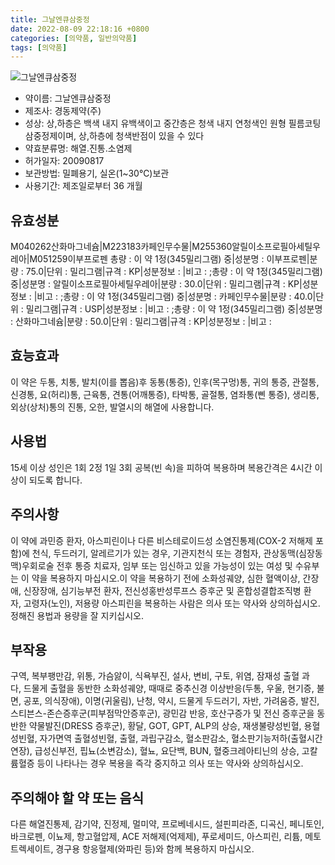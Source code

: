 ```yaml
---
title: 그날엔큐삼중정
date: 2022-08-09 22:18:16 +0800
categories: [의약품, 일반의약품]
tags: [의약품]
---
```

![그날엔큐삼중정](https://nedrug.mfds.go.kr/pbp/cmn/itemImageDownload/151706776344700049)

- 약이름: 그날엔큐삼중정
- 제조사: 경동제약(주)
- 성상: 상,하층은 백색 내지 유백색이고 중간층은 청색 내지 연청색인 원형 필름코팅 삼중정제이며, 상,하층에 청색반점이 있을 수 있다
- 약효분류명: 해열.진통.소염제
- 허가일자: 20090817
- 보관방법: 밀폐용기, 실온(1~30℃)보관
- 사용기간: 제조일로부터 36 개월
## 유효성분
M040262산화마그네슘|M223183카페인무수물|M255360알릴이소프로필아세틸우레아|M051259이부프로펜
총량 : 이 약 1정(345밀리그램) 중|성분명 : 이부프로펜|분량 : 75.0|단위 : 밀리그램|규격 : KP|성분정보 : |비고 : ;총량 : 이 약 1정(345밀리그램) 중|성분명 : 알릴이소프로필아세틸우레아|분량 : 30.0|단위 : 밀리그램|규격 : KP|성분정보 : |비고 : ;총량 : 이 약 1정(345밀리그램) 중|성분명 : 카페인무수물|분량 : 40.0|단위 : 밀리그램|규격 : USP|성분정보 : |비고 : ;총량 : 이 약 1정(345밀리그램) 중|성분명 : 산화마그네슘|분량 : 50.0|단위 : 밀리그램|규격 : KP|성분정보 : |비고 :
## 효능효과
이 약은 두통, 치통, 발치(이를 뽑음)후 동통(통증), 인후(목구멍)통, 귀의 통증, 관절통, 신경통, 요(허리)통, 근육통, 견통(어깨통증), 타박통, 골절통, 염좌통(삔 통증), 생리통, 외상(상처)통의 진통, 오한, 발열시의 해열에 사용합니다.
## 사용법
15세 이상 성인은 1회 2정 1일 3회 공복(빈 속)을 피하여 복용하며 복용간격은 4시간 이상이 되도록 합니다.
## 주의사항
이 약에 과민증 환자, 아스피린이나 다른 비스테로이드성 소염진통제(COX-2 저해제 포함)에 천식, 두드러기, 알레르기가 있는 경우, 기관지천식 또는 경험자, 관상동맥(심장동맥)우회로술 전후 통증 치료자, 임부 또는 임신하고 있을 가능성이 있는 여성 및 수유부는 이 약을 복용하지 마십시오.이 약을 복용하기 전에 소화성궤양, 심한 혈액이상, 간장애, 신장장애, 심기능부전 환자, 전신성홍반성루프스 증후군 및 혼합성결합조직병 환자, 고령자(노인), 저용량 아스피린을 복용하는 사람은 의사 또는 약사와 상의하십시오.정해진 용법과 용량을 잘 지키십시오.
## 부작용
구역, 복부팽만감, 위통, 가슴앓이, 식욕부진, 설사, 변비, 구토, 위염, 잠재성 출혈 과다, 드물게 출혈을 동반한 소화성궤양, 때때로 중추신경 이상반응(두통, 우울, 현기증, 불면, 공포, 의식장애), 이명(귀울림), 난청, 약시, 드물게 두드러기, 자반, 가려움증, 발진, 스티븐스-존슨증후군(피부점막안증후군), 광민감 반응, 호산구증가 및 전신 증후군을 동반한 약물발진(DRESS 증후군), 황달, GOT, GPT, ALP의 상승, 재생불량성빈혈, 용혈성빈혈, 자가면역 출혈성빈혈, 출혈, 과립구감소, 혈소판감소, 혈소판기능저하(출혈시간 연장), 급성신부전, 핍뇨(소변감소), 혈뇨, 요단백, BUN, 혈중크레아티닌의 상승, 고칼륨혈증 등이 나타나는 경우 복용을 즉각 중지하고 의사 또는 약사와 상의하십시오.
## 주의해야 할 약 또는 음식
다른 해열진통제, 감기약, 진정제, 멀미약, 프로베네시드, 설핀피라존, 디곡신, 페니토인, 바크로펜, 이뇨제, 항고혈압제, ACE 저해제(억제제), 푸로세미드, 아스피린, 리튬, 메토트렉세이트, 경구용 항응혈제(와파린 등)와 함께 복용하지 마십시오.
